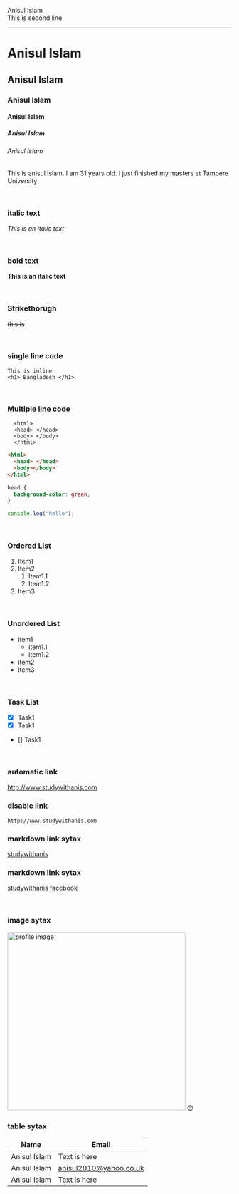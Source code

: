 <!--markdown tutorial-->

Anisul Islam<br/>
This is second line

---

# Anisul Islam

## Anisul Islam

### Anisul Islam

#### Anisul Islam

##### Anisul Islam

###### Anisul Islam

<p>This is anisul islam. I am 31 years old. I just finished my masters at Tampere University</p>

<br/>

### italic text

_This is an italic text_

<br/>

### bold text

**This is an italic text**

<br/>

### Strikethorugh

~~this is~~

<br/>

### single line code

`This is inline`  
`<h1> Bangladesh </h1>`

<br/>

### Multiple line code

```
  <html>
  <head> </head>
  <body> </body>
  </html>
```

```html
<html>
  <head> </head>
  <body></body>
</html>
```

```css
head {
  background-color: green;
}
```

```javascript
console.log("hello");
```

<br/>

### Ordered List

1. Item1
2. Item2
   1. Item1.1
   2. Item1.2
3. Item3

<br/>

### Unordered List

- item1
  - item1.1
  - item1.2
- item2
- item3

<br/>

### Task List

- [x] Task1
- [x] Task1
- [] Task1

<br/>

### automatic link

http://www.studywithanis.com

### disable link

`http://www.studywithanis.com`

### markdown link sytax

[studywithanis](http://www.studywithanis.com)

### markdown link sytax

[studywithanis][websitelink]
[facebook][facebooklink]

<br/>

### image sytax

<!-- ![profile](./images/me.jpg) -->
<img src="./images/me.JPG" width="400" title="profile image"/>
😊

<br/>

### table sytax

| Name         | Email                  |
| ------------ | ---------------------- |
| Anisul Islam | Text is here           |
| Anisul Islam | anisul2010@yahoo.co.uk |
| Anisul Islam | Text is here           |

<!-- all link is here -->

[websitelink]: http://www.studywithanis.com
[facebooklink]: https://www.facebook.com/studywithanis
